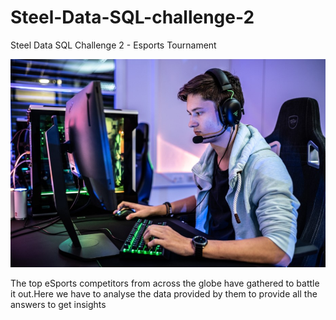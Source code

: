 # Steel-Data-SQL-challenge-2

Steel Data SQL Challenge 2 - Esports Tournament

<img src="https://github.com/NehaBarbate/Steel-Data-SQL-challenge-2/blob/main/esport.jpg" alt="MLBC">

The top eSports competitors from across the globe have gathered to battle it out.Here we have to analyse the data provided by them to provide all the answers to get insights
